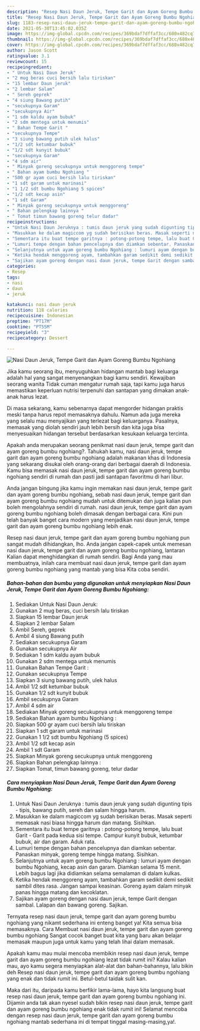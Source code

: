 ```yaml
---
description: "Resep Nasi Daun Jeruk, Tempe Garit dan Ayam Goreng Bumbu Ngohiang yang enak dan Mudah Dibuat"
title: "Resep Nasi Daun Jeruk, Tempe Garit dan Ayam Goreng Bumbu Ngohiang yang enak dan Mudah Dibuat"
slug: 1183-resep-nasi-daun-jeruk-tempe-garit-dan-ayam-goreng-bumbu-ngohiang-yang-enak-dan-mudah-dibuat
date: 2021-05-30T13:45:02.035Z
image: https://img-global.cpcdn.com/recipes/369bdaf7dffaf3cc/680x482cq70/nasi-daun-jeruk-tempe-garit-dan-ayam-goreng-bumbu-ngohiang-foto-resep-utama.jpg
thumbnail: https://img-global.cpcdn.com/recipes/369bdaf7dffaf3cc/680x482cq70/nasi-daun-jeruk-tempe-garit-dan-ayam-goreng-bumbu-ngohiang-foto-resep-utama.jpg
cover: https://img-global.cpcdn.com/recipes/369bdaf7dffaf3cc/680x482cq70/nasi-daun-jeruk-tempe-garit-dan-ayam-goreng-bumbu-ngohiang-foto-resep-utama.jpg
author: Jason Scott
ratingvalue: 3.1
reviewcount: 15
recipeingredient:
- " Untuk Nasi Daun Jeruk"
- "2 mug beras cuci bersih lalu tiriskan"
- "15 lembar Daun jeruk"
- "2 lembar Salam"
- " Sereh geprek"
- "4 siung Bawang putih"
- "secukupnya Garam"
- "secukupnya Air"
- "1 sdm kaldu ayam bubuk"
- "2 sdm mentega untuk menumis"
- " Bahan Tempe Garit "
- "secukupnya Tempe"
- "3 siung bawang putih ulek halus"
- "1/2 sdt ketumbar bubuk"
- "1/2 sdt kunyit bubuk"
- "secukupnya Garam"
- "4 sdm air"
- " Minyak goreng secukupnya untuk menggoreng tempe"
- " Bahan ayam bumbu Ngohiang "
- "500 gr ayam cuci bersih lalu tiriskan"
- "1 sdt garam untuk marinasi"
- "1 1/2 sdt bumbu Ngohiang 5 spices"
- "1/2 sdt kecap asin"
- "1 sdt Garam"
- " Minyak goreng secukupnya untuk menggoreng"
- " Bahan pelengkap lainnya "
- " Tomat timun bawang goreng telur dadar"
recipeinstructions:
- "Untuk Nasi Daun Jeruknya : tumis daun jeruk yang sudah digunting tipis - tipis, bawang putih, sereh dan salam hingga harum."
- "Masukkan ke dalam magiccom yg sudah berisikan beras. Masak seperti memasak nasi biasa hingga harum dan matang. Sisihkan."
- "Sementara itu buat tempe garitnya : potong-potong tempe, lalu buat Garit - Garit pada kedua sisi tempe. Campur kunyit bubuk, ketumbar bubuk, air dan garam. Aduk rata."
- "Lumuri tempe dengan bahan pencelupnya dan diamkan sebentar. Panaskan minyak, goreng tempe hingga matang. Sisihkan."
- "Selanjutnya untuk ayam goreng bumbu Ngohiang : lumuri ayam dengan bumbu Ngohiang, kecap asin dan garam. Diamkan selama 15 menit. Lebih bagus lagi jika didiamkan selama semalaman di dalam kulkas."
- "Ketika hendak menggoreng ayam, tambahkan garam sedikit demi sedikit sambil dites rasa. Jangan sampai keasinan. Goreng ayam dalam minyak panas hingga matang dan kecoklatan."
- "Sajikan ayam goreng dengan nasi daun jeruk, tempe Garit dengan sambal. Lalapan dan bawang goreng. Sajikan."
categories:
- Resep
tags:
- nasi
- daun
- jeruk

katakunci: nasi daun jeruk 
nutrition: 118 calories
recipecuisine: Indonesian
preptime: "PT17M"
cooktime: "PT55M"
recipeyield: "3"
recipecategory: Dessert

---
```



![Nasi Daun Jeruk, Tempe Garit dan Ayam Goreng Bumbu Ngohiang](https://img-global.cpcdn.com/recipes/369bdaf7dffaf3cc/680x482cq70/nasi-daun-jeruk-tempe-garit-dan-ayam-goreng-bumbu-ngohiang-foto-resep-utama.jpg)

Jika kamu seorang ibu, menyuguhkan hidangan mantab bagi keluarga adalah hal yang sangat menyenangkan bagi kamu sendiri. Kewajiban seorang  wanita Tidak cuman mengatur rumah saja, tapi kamu juga harus memastikan keperluan nutrisi terpenuhi dan santapan yang dimakan anak-anak harus lezat.

Di masa  sekarang, kamu sebenarnya dapat mengorder hidangan praktis meski tanpa harus repot memasaknya dahulu. Namun ada juga mereka yang selalu mau menyajikan yang terlezat bagi keluarganya. Pasalnya, memasak yang diolah sendiri jauh lebih bersih dan kita juga bisa menyesuaikan hidangan tersebut berdasarkan kesukaan keluarga tercinta. 



Apakah anda merupakan seorang penikmat nasi daun jeruk, tempe garit dan ayam goreng bumbu ngohiang?. Tahukah kamu, nasi daun jeruk, tempe garit dan ayam goreng bumbu ngohiang adalah makanan khas di Indonesia yang sekarang disukai oleh orang-orang dari berbagai daerah di Indonesia. Kamu bisa memasak nasi daun jeruk, tempe garit dan ayam goreng bumbu ngohiang sendiri di rumah dan pasti jadi santapan favoritmu di hari libur.

Anda jangan bingung jika kamu ingin memakan nasi daun jeruk, tempe garit dan ayam goreng bumbu ngohiang, sebab nasi daun jeruk, tempe garit dan ayam goreng bumbu ngohiang mudah untuk ditemukan dan juga kalian pun boleh mengolahnya sendiri di rumah. nasi daun jeruk, tempe garit dan ayam goreng bumbu ngohiang boleh dimasak dengan berbagai cara. Kini pun telah banyak banget cara modern yang menjadikan nasi daun jeruk, tempe garit dan ayam goreng bumbu ngohiang lebih enak.

Resep nasi daun jeruk, tempe garit dan ayam goreng bumbu ngohiang pun sangat mudah dihidangkan, lho. Anda jangan capek-capek untuk memesan nasi daun jeruk, tempe garit dan ayam goreng bumbu ngohiang, lantaran Kalian dapat menghidangkan di rumah sendiri. Bagi Anda yang mau membuatnya, inilah cara membuat nasi daun jeruk, tempe garit dan ayam goreng bumbu ngohiang yang mantab yang bisa Kita coba sendiri.

<!--inarticleads1-->

##### Bahan-bahan dan bumbu yang digunakan untuk menyiapkan Nasi Daun Jeruk, Tempe Garit dan Ayam Goreng Bumbu Ngohiang:

1. Sediakan  Untuk Nasi Daun Jeruk:
1. Gunakan 2 mug beras, cuci bersih lalu tiriskan
1. Siapkan 15 lembar Daun jeruk
1. Siapkan 2 lembar Salam
1. Ambil  Sereh, geprek
1. Ambil 4 siung Bawang putih
1. Sediakan secukupnya Garam
1. Gunakan secukupnya Air
1. Sediakan 1 sdm kaldu ayam bubuk
1. Gunakan 2 sdm mentega untuk menumis
1. Gunakan  Bahan Tempe Garit :
1. Gunakan secukupnya Tempe
1. Siapkan 3 siung bawang putih, ulek halus
1. Ambil 1/2 sdt ketumbar bubuk
1. Gunakan 1/2 sdt kunyit bubuk
1. Ambil secukupnya Garam
1. Ambil 4 sdm air
1. Sediakan  Minyak goreng secukupnya untuk menggoreng tempe
1. Sediakan  Bahan ayam bumbu Ngohiang :
1. Siapkan 500 gr ayam cuci bersih lalu tiriskan
1. Siapkan 1 sdt garam untuk marinasi
1. Gunakan 1 1/2 sdt bumbu Ngohiang (5 spices)
1. Ambil 1/2 sdt kecap asin
1. Ambil 1 sdt Garam
1. Siapkan  Minyak goreng secukupnya untuk menggoreng
1. Siapkan  Bahan pelengkap lainnya :
1. Siapkan  Tomat, timun bawang goreng, telur dadar




<!--inarticleads2-->

##### Cara menyiapkan Nasi Daun Jeruk, Tempe Garit dan Ayam Goreng Bumbu Ngohiang:

1. Untuk Nasi Daun Jeruknya : tumis daun jeruk yang sudah digunting tipis - tipis, bawang putih, sereh dan salam hingga harum.
1. Masukkan ke dalam magiccom yg sudah berisikan beras. Masak seperti memasak nasi biasa hingga harum dan matang. Sisihkan.
1. Sementara itu buat tempe garitnya : potong-potong tempe, lalu buat Garit - Garit pada kedua sisi tempe. Campur kunyit bubuk, ketumbar bubuk, air dan garam. Aduk rata.
1. Lumuri tempe dengan bahan pencelupnya dan diamkan sebentar. Panaskan minyak, goreng tempe hingga matang. Sisihkan.
1. Selanjutnya untuk ayam goreng bumbu Ngohiang : lumuri ayam dengan bumbu Ngohiang, kecap asin dan garam. Diamkan selama 15 menit. Lebih bagus lagi jika didiamkan selama semalaman di dalam kulkas.
1. Ketika hendak menggoreng ayam, tambahkan garam sedikit demi sedikit sambil dites rasa. Jangan sampai keasinan. Goreng ayam dalam minyak panas hingga matang dan kecoklatan.
1. Sajikan ayam goreng dengan nasi daun jeruk, tempe Garit dengan sambal. Lalapan dan bawang goreng. Sajikan.




Ternyata resep nasi daun jeruk, tempe garit dan ayam goreng bumbu ngohiang yang nikamt sederhana ini enteng banget ya! Kita semua bisa memasaknya. Cara Membuat nasi daun jeruk, tempe garit dan ayam goreng bumbu ngohiang Sangat cocok banget buat kita yang baru akan belajar memasak maupun juga untuk kamu yang telah lihai dalam memasak.

Apakah kamu mau mulai mencoba membikin resep nasi daun jeruk, tempe garit dan ayam goreng bumbu ngohiang lezat tidak rumit ini? Kalau kalian mau, ayo kamu segera menyiapkan alat-alat dan bahan-bahannya, lalu bikin deh Resep nasi daun jeruk, tempe garit dan ayam goreng bumbu ngohiang yang enak dan tidak rumit ini. Betul-betul taidak sulit kan. 

Maka dari itu, daripada kamu berfikir lama-lama, hayo kita langsung buat resep nasi daun jeruk, tempe garit dan ayam goreng bumbu ngohiang ini. Dijamin anda tak akan nyesel sudah bikin resep nasi daun jeruk, tempe garit dan ayam goreng bumbu ngohiang enak tidak rumit ini! Selamat mencoba dengan resep nasi daun jeruk, tempe garit dan ayam goreng bumbu ngohiang mantab sederhana ini di tempat tinggal masing-masing,ya!.

